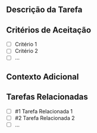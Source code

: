 ## Descrição da Tarefa

<!-- Descreva a tarefa ou ação que precisa ser realizada -->

## Critérios de Aceitação

<!-- Liste os critérios que devem ser atendidos para que a tarefa seja considerada completa -->

- [ ] Critério 1
- [ ] Critério 2
- [ ] ...

## Contexto Adicional

<!-- Forneça informações adicionais relevantes para a execução da tarefa -->

## Tarefas Relacionadas

<!-- Liste tarefas relacionadas ou que dependem desta tarefa -->

- [ ] #1 Tarefa Relacionada 1
- [ ] #2 Tarefa Relacionada 2
- [ ] ...
